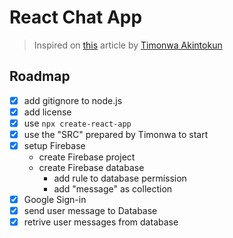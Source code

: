 # React Chat App

> Inspired on [this][1] article by [Timonwa Akintokun][2]

## Roadmap

- [X] add gitignore to node.js
- [X] add license
- [X] use `npx create-react-app`
- [X] use the "SRC" prepared by Timonwa to start
- [X] setup Firebase
  - create Firebase project
  - create Firebase database
    - add rule to database permission
    - add "message" as collection
- [X] Google Sign-in
- [X] send user message to Database
- [X] retrive user messages from database

[1]: https://www.freecodecamp.org/news/building-a-real-time-chat-app-with-reactjs-and-firebase/
[2]: https://github.com/Timonwa
